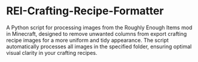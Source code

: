 # REI-Crafting-Recipe-Formatter
A Python script for processing images from the Roughly Enough Items mod in Minecraft, designed to remove unwanted columns from export crafting recipe images for a more uniform and tidy appearance. The script automatically processes all images in the specified folder, ensuring optimal visual clarity in your crafting recipes.
